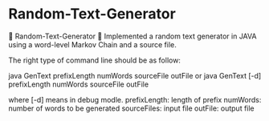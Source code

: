 # Random-Text-Generator
	Random-Text-Generator
 Implemented a random text generator in JAVA using a word-level Markov Chain and a source file.



The right type of command line should be as follow:

 java GenText prefixLength numWords sourceFile outFile
or
 java GenText [-d] prefixLength numWords sourceFile outFile

where [-d] means in debug modle.
prefixLength: length of prefix
numWords: number of words to be generated
sourceFiles: input file 
outFile: output file
